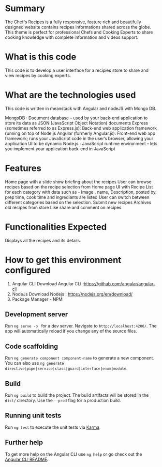 # Summary
The Chef's Recipes is a fully responsive, feature rich and beautifully designed website contains recipes informations shared across the globe. This theme is perfect for professional Chefs and Cooking Experts to share cooking knowledge with complete information and videos support.

# What is this code
This code is to develop a user interface for a recipies store to share and view recipes by cooking experts. 

# What are the technologies used

This code is written in meanstack with Angular and nodeJS with Mongo DB. 

MongoDB : Document database – used by your back-end application to store its data as JSON (JavaScript Object Notation) documents
Express (sometimes referred to as Express.js): Back-end web application framework running on top of Node.js
Angular (formerly Angular.js): Front-end web app framework; runs your JavaScript code in the user’s browser, allowing your application UI to be dynamic
Node.js : JavaScript runtime environment – lets you implement your application back-end in JavaScript

# Features
Home page with a slide show briefing about the recipes 
User can browse recipes based on the recipe selection from Home page
UI with Recipe List for each category with data such as - Image , name, Description, posted by, prep time, cook time and ingrediants are listed
User can switch between different categories based on the selection.
Submit new recipes
Archives old recipes from store
Like share and comment on recipes


# Functionalities Expected
Displays all the recipes and its details.

# How to get this environment configured

1.	Angular CLI
  	  Download Angular CLI :https://github.com/angular/angular-cli
2.	NodeJs
      Download Nodejs : https://nodejs.org/en/download/
3.	Package Manager - NPM

   
## Development server

Run `ng serve -o ` for a dev server. Navigate to `http://localhost:4200/`. The app will automatically reload if you change any of the source files.

## Code scaffolding

Run `ng generate component component-name` to generate a new component. You can also use `ng generate directive|pipe|service|class|guard|interface|enum|module`.

## Build

Run `ng build` to build the project. The build artifacts will be stored in the `dist/` directory. Use the `--prod` flag for a production build.

## Running unit tests

Run `ng test` to execute the unit tests via [Karma](https://karma-runner.github.io).

## Further help

To get more help on the Angular CLI use `ng help` or go check out the [Angular CLI README](https://github.com/angular/angular-cli/blob/master/README.md).

